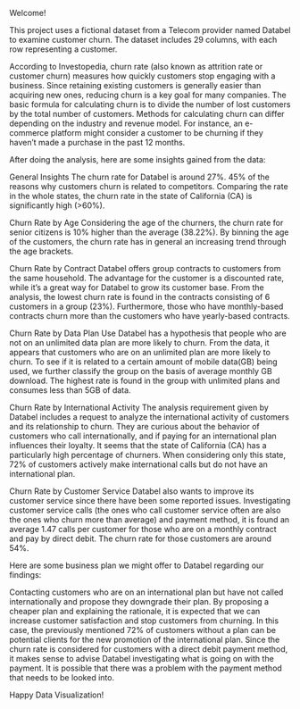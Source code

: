 Welcome!

This project uses a fictional dataset from a Telecom provider named Databel to examine customer churn. The dataset includes 29 columns, with each row representing a customer.

According to Investopedia, churn rate (also known as attrition rate or customer churn) measures how quickly customers stop engaging with a business. Since retaining existing customers is generally easier than acquiring new ones, reducing churn is a key goal for many companies. The basic formula for calculating churn is to divide the number of lost customers by the total number of customers. Methods for calculating churn can differ depending on the industry and revenue model. For instance, an e-commerce platform might consider a customer to be churning if they haven’t made a purchase in the past 12 months.

After doing the analysis, here are some insights gained from the data:

General Insights The churn rate for Databel is around 27%. 45% of the reasons why customers churn is related to competitors. Comparing the rate in the whole states, the churn rate in the state of California (CA) is significantly high (>60%).

Churn Rate by Age Considering the age of the churners, the churn rate for senior citizens is 10% higher than the average (38.22%). By binning the age of the customers, the churn rate has in general an increasing trend through the age brackets.

Churn Rate by Contract Databel offers group contracts to customers from the same household. The advantage for the customer is a discounted rate, while it’s a great way for Databel to grow its customer base. From the analysis, the lowest churn rate is found in the contracts consisting of 6 customers in a group (23%). Furthermore, those who have monthly-based contracts churn more than the customers who have yearly-based contracts.

Churn Rate by Data Plan Use Databel has a hypothesis that people who are not on an unlimited data plan are more likely to churn. From the data, it appears that customers who are on an unlimited plan are more likely to churn. To see if it is related to a certain amount of mobile data(GB) being used, we further classify the group on the basis of average monthly GB download. The highest rate is found in the group with unlimited plans and consumes less than 5GB of data.

Churn Rate by International Activity The analysis requirement given by Databel includes a request to analyze the international activity of customers and its relationship to churn. They are curious about the behavior of customers who call internationally, and if paying for an international plan influences their loyalty. It seems that the state of California (CA) has a particularly high percentage of churners. When considering only this state, 72% of customers actively make international calls but do not have an international plan.

Churn Rate by Customer Service Databel also wants to improve its customer service since there have been some reported issues. Investigating customer service calls (the ones who call customer service often are also the ones who churn more than average) and payment method, it is found an average 1.47 calls per customer for those who are on a monthly contract and pay by direct debit. The churn rate for those customers are around 54%.

Here are some business plan we might offer to Databel regarding our findings:

Contacting customers who are on an international plan but have not called internationally and propose they downgrade their plan. By proposing a cheaper plan and explaining the rationale, it is expected that we can increase customer satisfaction and stop customers from churning. In this case, the previously mentioned 72% of customers without a plan can be potential clients for the new promotion of the international plan.
Since the churn rate is considered for customers with a direct debit payment method, it makes sense to advise Databel investigating what is going on with the payment. It is possible that there was a problem with the payment method that needs to be looked into.

Happy Data Visualization! 
